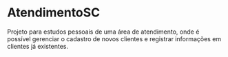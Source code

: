 # AtendimentoSC
 Projeto para estudos pessoais de uma área de atendimento, onde é possível gerenciar o cadastro de novos clientes e registrar informações em clientes já existentes.
